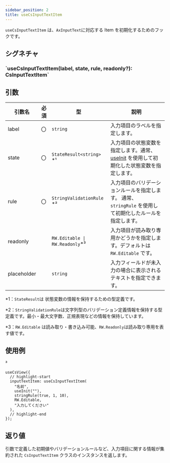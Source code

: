 ```yaml
---
sidebar_position: 2
title: useCsInputTextItem
---
```


`useCsInputTextItem` は、`AxInputText`に対応する Item を初期化するためのフックです。

## シグネチャ

<h3>`useCsInputTextItem(label, state, rule, readonly?): CsInputTextItem`</h3>

## 引数

| 引数名      | 必須 | 型                              | 説明                                                                                                                      |
| ----------- | ---- | ------------------------------- | ------------------------------------------------------------------------------------------------------------------------- |
| label       | 〇   | `string`                        | 入力項目のラベルを指定します。 　                                                                                         |
| state       | 〇   | `StateResult<string>` \*¹       | 入力項目の状態変数を指定します。通常、[useInit](../helper-function/useInit.md) を使用して初期化した状態変数を指定します。 |
| rule        | 〇   | `StringValidationRule` \*²      | 入力項目のバリデーションルールを指定します。 通常、`stringRule` を使用して初期化したルールを指定します。                  |
| readonly    |      | `RW.Editable \| RW.Readonly`\*³ | 入力項目が読み取り専用かどうかを指定します。デフォルトは `RW.Editable` です。 　                                          |
| placeholder |      | `string`                        | 入力フィールドが未入力の場合に表示されるテキストを指定できます。                                                          |

\*1：`StateResult`は 状態変数の情報を保持するための型定義です。

\*2：`StringValidationRule`は文字列型のバリデーション定義情報を保持する型定義です。最小・最大文字数、正規表現などの情報を保持しています。

\*3：`RW.Editable` は読み取り・書き込み可能、`RW.Readonly`は読み取り専用を表す値です。

## 使用例

³

```tsx
useCsView({
  // highlight-start
  inputTextItem: useCsInputTextItem(
    "名前",
    useInit(""),
    stringRule(true, 1, 10),
    RW.Editable,
    "入力してください"
  ),
  // highlight-end
});
```

## 返り値

引数で定義した初期値やバリデーションルールなど、入力項目に関する情報が集約された `CsInputTextItem` クラスのインスタンスを返します。

